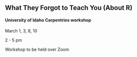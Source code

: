 ## What They Forgot to Teach You (About R)

#### University of Idaho Carpentries workshop

March 1, 3, 8, 10  

2 - 5 pm  

Workshop to be held over Zoom 
